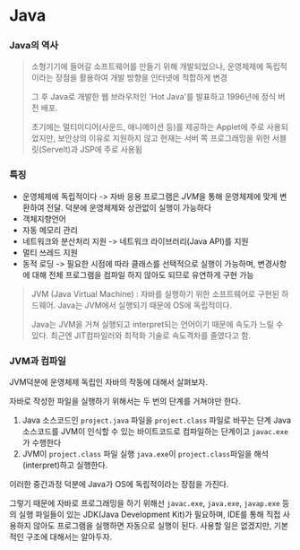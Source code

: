 # Java



### Java의 역사

> 소형기기에 들어갈 소프트웨어를 만들기 위해 개발되었으나, 운영체제에 독립적이라는 장점을 활용하여 개발 방향을 인터넷에 적합하게 변경
>
> 그 후 Java로 개발한 웹 브라우저인 'Hot Java'를 발표하고 1996년에 정식 버전 배포.
>
> 초기에는 멀티미디어(사운드, 애니메이션 등)를 제공하는 Applet에 주로 사용되었지만, 보안상의 이유로 지원하지 않고 현재는 서버 쪽 프로그래밍을 위한 서블릿(Servelt)과 JSP에 주로 사용됨



### 특징

- 운영체제에 독립적이다 -> 자바 응용 프로그램은 *JVM*을 통해 운영체제에 맞게 변환하여 전달. 덕분에 운영체제와 상관없이 실행이 가능하다
- 객체지향언어
- 자동 메모리 관리
- 네트워크와 분산처리 지원 -> 네트워크 라이브러리(Java API)를 지원
- 멀티 쓰레드 지원
- 동적 로딩 -> 필요한 시점에 따라 클래스를 선택적으로 실행이 가능하며, 변경사항에 대해 전체 프로그램을 컴파일 하지 않아도 되므로 유연하게 구현 가능

> JVM (Java Virtual Machine) : 자바를 실행하기 위한 소프트웨어로 구현된 하드웨어. Java는 JVM에서 실행되기 때문에 OS에 독립적이다. 
>
> Java는 JVM을 거쳐 실행되고 interpret되는 언어이기 때문에 속도가 느릴 수 있다. 최근엔 JIT컴파일러와 최적화 기술로 속도격차를 줄였다고 함.



### JVM과 컴파일

JVM덕분에 운영체제 독립인 자바의 작동에 대해서 살펴보자.

자바로 작성한 파일을 실행하기 위해서는 두 번의 단계를 거쳐야만 한다. 

1. Java 소스코드인 `project.java` 파일을 `project.class` 파일로 바꾸는 단계
   Java 소스코드를 JVM이 인식할 수 있는 바이트코드로 컴파일하는 단계이고 `javac.exe`가 수행한다
2.  JVM이 `project.class` 파일 실행
   `java.exe`이 `project.class`파일을 해석(interpret)하고 실행한다.

이러한 중간과정 덕분에 Java가 OS에 독립적이라는 장점을 가진다.

그렇기 때문에 자바로 프로그래밍을 하기 위해선 `javac.exe`, `java.exe`, `javap.exe` 등의 실행 파일들이 있는 JDK(Java Development Kit)가 필요하며, IDE를 통해 직접 사용하지 않아도 프로그램을 실행하면 자동으로 실행이 된다. 사용할 일은 없겠지만, 기본적인 구조에 대해서는 알아두자.

